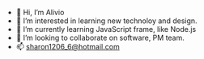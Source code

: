 - 👋 Hi, I’m Alivio
- 👀 I’m interested in learning new technoloy and design.
- 🌱 I’m currently learning JavaScript frame, like Node.js
- 💞️ I’m looking to collaborate on software, PM team.
- 📫 sharon1206_6@hotmail.com

<!---
AiLee1206/AiLee1206 is a ✨ special ✨ repository because its `README.md` (this file) appears on your GitHub profile.
You can click the Preview link to take a look at your changes.
--->

